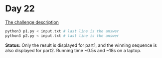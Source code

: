 # Day 22

[The challenge description](https://adventofcode.com/2024/day/22)

```sh
python3 p1.py < input.txt # last line is the answer
python3 p2.py < input.txt # last line is the answer
```

**Status:** Only the result is displayed for part1, and the winning sequence is also displayed for part2. Running time ~0.5s and ~18s on a laptop.
